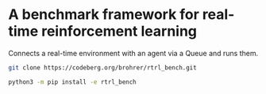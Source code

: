 # A benchmark framework for real-time reinforcement learning

Connects a real-time environment with an agent via a Queue and runs them.

```bash
git clone https://codeberg.org/brohrer/rtrl_bench.git
```

```bash
python3 -m pip install -e rtrl_bench
```

